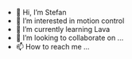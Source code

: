 - 👋 Hi, I’m Stefan
- 👀 I’m interested in motion control
- 🌱 I’m currently learning Lava
- 💞️ I’m looking to collaborate on ...
- 📫 How to reach me ...

<!---
setfan/setfan is a ✨ special ✨ repository because its `README.md` (this file) appears on your GitHub profile.
You can click the Preview link to take a look at your changes.
--->
